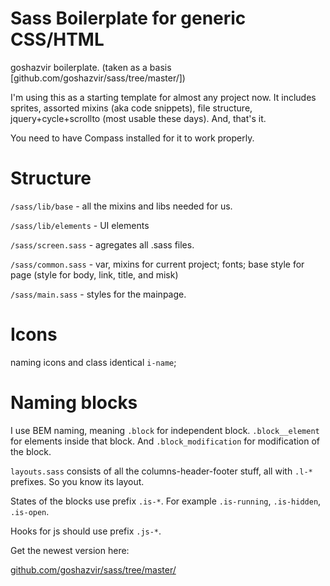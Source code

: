 Sass Boilerplate for generic CSS/HTML
=============
goshazvir boilerplate. (taken as a basis [github.com/goshazvir/sass/tree/master/])

I'm using this as a starting template for almost any project now.
It includes sprites, assorted mixins (aka code snippets), file structure, jquery+cycle+scrollto (most usable these days).
And, that's it.

You need to have Compass installed for it to work properly.

Structure
=============
`/sass/lib/base` - all the mixins and libs needed for us.

`/sass/lib/elements` - UI elements

`/sass/screen.sass` - agregates all .sass files.

`/sass/common.sass` - var, mixins for current project; fonts; 
base style for page (style for body, link, title, and misk)

`/sass/main.sass` - styles for the mainpage.

Icons
=============
naming icons and class identical `i-name`;

Naming blocks
=============
I use BEM naming, meaning `.block` for independent block. `.block__element` for elements inside that block. And `.block_modification` for modification of the block.

`layouts.sass` consists of all the columns-header-footer stuff, all with `.l-*` prefixes. So you know its layout.

States of the blocks use prefix `.is-*`. For example `.is-running`, `.is-hidden`, `.is-open`.

Hooks for js should use prefix `.js-*`.


Get the newest version here:

[github.com/goshazvir/sass/tree/master/](//github.com/goshazvir/sass/tree/master/)